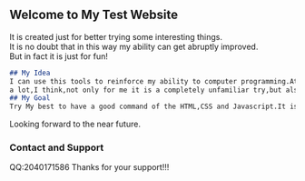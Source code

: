 ## Welcome to My Test Website
It is created just for better trying some interesting things.   
It is no doubt that in this way my ability can get abruptly improved.    
But in fact it is just for fun!



```markdown
## My Idea
I can use this tools to reinforce my ability to computer programming.At the same time,this experience will benifit me   
a lot,I think,not only for me it is a completely unfamiliar try,but also it brodens my horizons.
## My Goal
Try My best to have a good command of the HTML,CSS and Javascript.It is obvious that I must master their basic knowledge.    

```

Looking forward to the near future.

### Contact and Support
QQ:2040171586
Thanks for your support!!!
